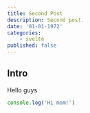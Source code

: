 ```yaml
---
title: Second Post
description: Second post.
date: '01-01-1972'
categories:
    - svelte
published: false
---
```


## Intro
Hello guys

```ts
console.log('Hi mom!')
```